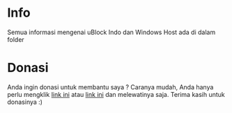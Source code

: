 # Info
Semua informasi mengenai uBlock Indo dan Windows Host ada di dalam folder
# Donasi
Anda ingin donasi untuk membantu saya ? Caranya mudah, Anda hanya perlu mengklik <a href="https://shrinkearn.com/E2n">link ini</a> atau <a href="https://1safe.link/sWzwp">link ini</a> dan melewatinya saja. Terima kasih untuk donasinya :)
